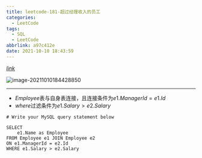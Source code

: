 ```yaml
---
title: leetcode-181-超过经理收入的员工
categories:
  - LeetCode
tags:
  - SQL
  - LeetCode
abbrlink: a97c412e
date: 2021-10-10 18:43:59
---
```


[$link$](https://leetcode-cn.com/problems/employees-earning-more-than-their-managers/)

![image-20211010184428850](https://gitee.com/cao_ziqiang/img/raw/master/20211010184428.png)

<hr/>

- $Employee$表与自身表连接，且连接条件为$e1.ManagerId = e1.Id$
- $where$过滤条件为$e1.Salary \gt e2.Salary$

```mysql
# Write your MySQL query statement below

SELECT
    e1.Name as Employee
FROM Employee e1 JOIN Employee e2
ON e1.ManagerId = e2.Id
WHERE e1.Salary > e2.Salary
```

